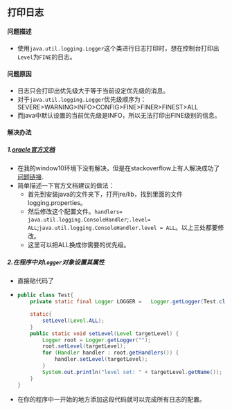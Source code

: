 ## 打印日志

#### 问题描述

* 使用`java.util.logging.Logger`这个类进行日志打印时，想在控制台打印出`Level`为`FINE`的日志。

#### 问题原因

* 日志只会打印出优先级大于等于当前设定优先级的消息。
* 对于`java.util.logging.Logger`优先级顺序为：SEVERE>WARNING>INFO>CONFIG>FINE>FINER>FINEST>ALL
* 而java中默认设置的当前优先级是INFO，所以无法打印出FINE级别的信息。

#### 解决办法

##### 1.[oracle官方文档](https://docs.oracle.com/cd/E57471_01/bigData.100/data_processing_bdd/src/rdp_logging_config.html)

* 在我的window10环境下没有解决，但是在stackoverflow上有人解决成功了[问题链接](https://stackoverflow.com/questions/6315699/why-are-the-level-fine-logging-messages-not-showing).
* 简单描述一下官方文档建议的做法：
  * 首先到安装java的文件夹下，打开jre/lib，找到里面的文件logging.properties。
  * 然后修改这个配置文件。`handlers= java.util.logging.ConsoleHandler`;`.level= ALL`;`java.util.logging.ConsoleHandler.level = ALL`。以上三处都要修改。
  * 这里可以把ALL换成你需要的优先级。

##### 2.在程序中对`Logger`对象设置其属性

* 直接贴代码了

* ```java
  public class Test{
      private static final Logger LOGGER = 	 Logger.getLogger(Test.class.getName());
  
      static{
          setLevel(Level.ALL);
      }
      public static void setLevel(Level targetLevel) {
          Logger root = Logger.getLogger("");
          root.setLevel(targetLevel);
          for (Handler handler : root.getHandlers()) {
              handler.setLevel(targetLevel);
          }
          System.out.println("level set: " + targetLevel.getName());
      }
  }
  ```

* 在你的程序中一开始的地方添加这段代码就可以完成所有日志的配置。